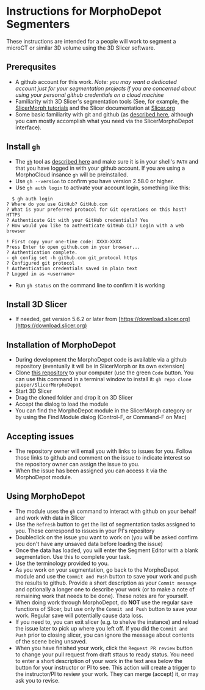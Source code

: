 # Instructions for MorphoDepot Segmenters

These instructions are intended for a people will work to segment a microCT or similar 3D volume using the 3D Slicer software.

## Prerequsites
* A github account for this work.  *Note: you may want a dedicated account just for your segmentation projects if you are concerned about using your personal github credentials on a cloud machine*
* Familiarity with 3D Slicer's segmentation tools (See, for example, the [SlicerMorph tutorials](https://github.com/SlicerMorph/Tutorials/blob/main/Segmentation/README.md) and the Slicer documentation at [Slicer.org](https://slicer.org)
* Some basic familiarity with git and github (as [described here](https://github.com/SlicerMorph/Tutorials/tree/main/git-and-github), although you cam mostly accomplish what you need via the SlicerMorphoDepot interface).

## Install `gh`
* The [`gh`](https://github.com/cli/cli) tool as [described here](https://github.com/cli/cli?tab=readme-ov-file#installation) and make sure it is in your shell's `PATH` and that you have logged in with your github account.  If you are using a MorphoCloud insance `gh` will be preinstalled.
* Use `gh --version` to confirm you have version 2.58.0 or higher.
* Use `gh auth login` to activate your account login, something like this:
```
  $ gh auth login
? Where do you use GitHub? GitHub.com
? What is your preferred protocol for Git operations on this host? HTTPS
? Authenticate Git with your GitHub credentials? Yes
? How would you like to authenticate GitHub CLI? Login with a web browser

! First copy your one-time code: XXXX-XXXX
Press Enter to open github.com in your browser... 
? Authentication complete.
- gh config set -h github.com git_protocol https
? Configured git protocol
! Authentication credentials saved in plain text
? Logged in as <username>
```
* Run `gh status` on the command line to confirm it is working

## Install 3D Slicer
* If needed, get version 5.6.2 or later from [https://download.slicer.org](https://download.slicer.org)

## Installation of MorphoDepot
* During development the MorphoDepot code is available via a github repository (eventually it will be in SlicerMorph or its own extension)
* Clone [this repository](https://github.com/pieper/SlicerMorphoDepot) to your computer (use the green `Code` button.  You can use this command in a terminal window to install it: `gh repo clone pieper/SlicerMorphoDepot`
* Start 3D Slicer
* Drag the cloned folder and drop it on 3D Slicer
* Accept the dialog to load the module
* You can find the MorphoDepot module in the SlicerMorph category or by using the Find Module dialog (Control-F, or Command-F on Mac)

## Accepting issues
* The repository owner will email you with links to issues for you.  Follow those links to github and comment on the issue to indicate interest so the repository owner can assign the issue to you.
* When the issue has been assigned you can access it via the MorphoDepot module.

## Using MorphoDepot
* The module uses the `gh` command to interact with github on your behalf and work with data in Slicer
* Use the `Refresh` button to get the list of segmentation tasks assigned to you.  These correspond to issues in your PI's repository
* Doubleclick on the issue you want to work on (you will be asked confirm you don't have any unsaved data before loading the issue)
* Once the data has loaded, you will enter the Segment Editor with a blank segmentation.  Use this to complete your task.
* Use the terminology provided to you.
* As you work on your segmentation, go back to the MorphoDepot module and use the `Commit and Push` button to save your work and push the results to github. Provide a short description as your `Commit message` and optionally a longer one to describe your work (or to make a note of remaining work that needs to be done). These notes are for yourself.
* When doing work through MorphoDepot, do **NOT** use the regular save functions of Slicer, but use only the `Commit and Push` button to save your work. Regular save will potentially cause data loss. 
* If you need to, you can exit slicer (e.g. to shelve the instance) and reload the issue later to pick up where you left off. If you did the `Commit and Push` prior to closing slicer, you can ignore the message about contents of the scene being unsaved.
* When you have finished your work, click the `Request PR review` button to change your pull request from draft sttaus to ready status.  You need to enter a short description of your work in the text area below the button for your instructor or PI to see. This action will create a trigger to the instructor/PI to review your work. They can merge (accept) it, or may ask you to revise. 
